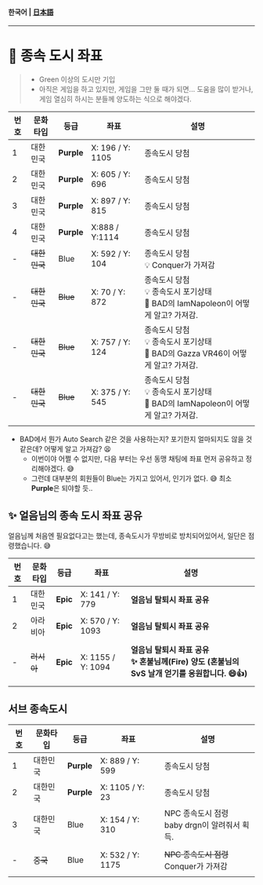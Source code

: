 #### 한국어 | [日本語](従属都市_座標_jp.md)
---

# 🏰 종속 도시 좌표 

> * Green 이상의 도시만 기입
> * 아직은 게임을 하고 있지만, 게임을 그만 둘 때가 되면... 도움을 많이 받거나, 게임 열심히 하시는 분들께 양도하는 식으로 해야겠다. 

| 번호 | 문화 타입    | 등급       | 좌표             | 설명                                                         |
| ---- | ------------ | ---------- | ---------------- | ------------------------------------------------------------ |
| 1    | 대한민국     | **Purple** | X: 196 / Y: 1105 | 종속도시 당첨                                                |
| 2    | 대한민국     | **Purple** | X: 605 / Y: 696  | 종속도시 당첨                                                |
| 3    | 대한민국     | **Purple** | X: 897 / Y: 815  | 종속도시 당첨                                                |
| 4    | 대한민국     | **Purple** | X:888 / Y:1114   | 종속도시 당첨                                                |
| -    | ~~대한민국~~ | Blue       | X: 592 / Y: 104  | 종속도시 당첨<br />💡 Conquer가 가져감                        |
| -    | ~~대한민국~~ | ~~Blue~~   | X: 70 / Y: 872   | 종속도시 당첨<br />💡 종속도시 포기상태<br />🥲  BAD의 IamNapoleon이  어떻게 알고? 가져감. |
| -    | ~~대한민국~~ | ~~Blue~~   | X: 757 / Y: 124  | 종속도시 당첨<br />💡 종속도시 포기상태<br />🥲 BAD의 Gazza VR46이 어떻게 알고? 가져감. |
| -    | ~~대한민국~~ | ~~Blue~~   | X: 375 / Y: 545  | 종속도시 당첨<br />💡 종속도시 포기상태<br />🥲  BAD의 IamNapoleon이  어떻게 알고? 가져감. |
|      |              |            |                  |                                                              |

* BAD에서 뭔가 Auto Search 같은 것을 사용하는지? 포기한지 얼마되지도 않을 것 같은데? 어떻게 알고 가져감? 😫 
  * 이번이야 어쩔 수 없지만, 다음 부터는 우선 동맹 채팅에 좌표 먼저 공유하고 정리해야겠다. 😅
  * 그런데 대부분의 회원들이 Blue는 가지고 있어서, 인기가 없다. 😅 최소 **Purple**은 되야할 듯..



## ✨ 얼음님의 종속 도시 좌표 공유

얼음님께 처음엔 필요없다고는 했는데, 종속도시가 무방비로 방치되어있어서,  일단은 점령했습니다. 😅

| 번호 | 문화타입   | 등급     | 좌표              | 설명                                                         |
| ---- | ---------- | -------- | ----------------- | ------------------------------------------------------------ |
| 1    | 대한민국   | **Epic** | X: 141 / Y: 779   | **얼음님 탈퇴시 좌표 공유**                                  |
| 2    | 아라비아   | **Epic** | X: 570 / Y: 1093  | **얼음님 탈퇴시 좌표 공유**                                  |
|      |            |          |                   |                                                              |
| -    | ~~러시아~~ | **Epic** | X: 1155 / Y: 1094 | **얼음님 탈퇴시 좌표 공유**<br />**✨ 혼불님께(Fire) 양도** **(혼불님의 SvS 날개 얻기를 응원합니다. 😄👍)** |
|      |            |          |                   |                                                              |





## 서브 종속도시

| 번호 | 문화타입 | 등급       | 좌표             | 설명                                               |
| ---- | -------- | ---------- | ---------------- | -------------------------------------------------- |
| 1    | 대한민국 | **Purple** | X: 889 / Y: 599  | 종속도시 당첨                                      |
| 2    | 대한민국 | **Purple** | X: 1105 / Y: 23  | 종속도시 당첨                                      |
| 3    | 대한민국 | Blue       | X: 154 / Y: 310  | NPC 종속도시 점령 <br />baby drgn이 알려줘서 획득. |
|      |          |            |                  |                                                    |
| -    | ~~중국~~ | Blue       | X: 532 / Y: 1175 | ~~NPC 종속도시 점령~~<br />Conquer가 가져감        |
|      |          |            |                  |                                                    |

